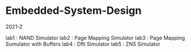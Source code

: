 # Embedded-System-Design
2021-2

lab1 : NAND Simulator
lab2 : Page Mapping Simulator
lab3 : Page Mapping Sumulator with Buffers
lab4 : Dftl Simulator
lab5 : ZNS Simulator
